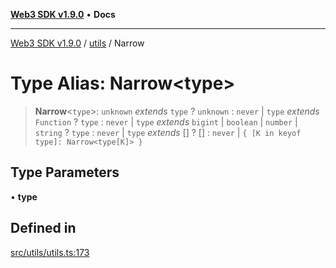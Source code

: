 [**Web3 SDK v1.9.0**](../../../README.md) • **Docs**

***

[Web3 SDK v1.9.0](../../../globals.md) / [utils](../README.md) / Narrow

# Type Alias: Narrow\<type\>

> **Narrow**\<`type`\>: `unknown` *extends* `type` ? `unknown` : `never` \| `type` *extends* `Function` ? `type` : `never` \| `type` *extends* `bigint` \| `boolean` \| `number` \| `string` ? `type` : `never` \| `type` *extends* [] ? [] : `never` \| `{ [K in keyof type]: Narrow<type[K]> }`

## Type Parameters

• **type**

## Defined in

[src/utils/utils.ts:173](https://github.com/Mystic-Nayy/alephium-web3/blob/ee41f5e0e7d7fb0b155fe62f05b2ac03772895ca/packages/web3/src/utils/utils.ts#L173)
